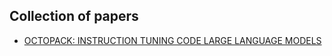 ## Collection of papers
- [OCTOPACK: INSTRUCTION TUNING CODE LARGE LANGUAGE MODELS](https://arxiv.org/pdf/2308.07124.pdf)

